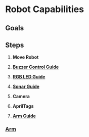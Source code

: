 # Robot Capabilities

## Goals


## Steps

1. **Move Robot**

1. **[Buzzer Control Guide](Buzzer_Control_Guide.md)**

1. **[RGB LED Guide](RGB_Control_Guide.md)**

1. **[Sonar Guide](Sonar_Guide.md)**

1. **Camera**

1. **AprilTags**

1. **[Arm Guide](Arm_Guide.md)**

### [Arm](Arm.md)
